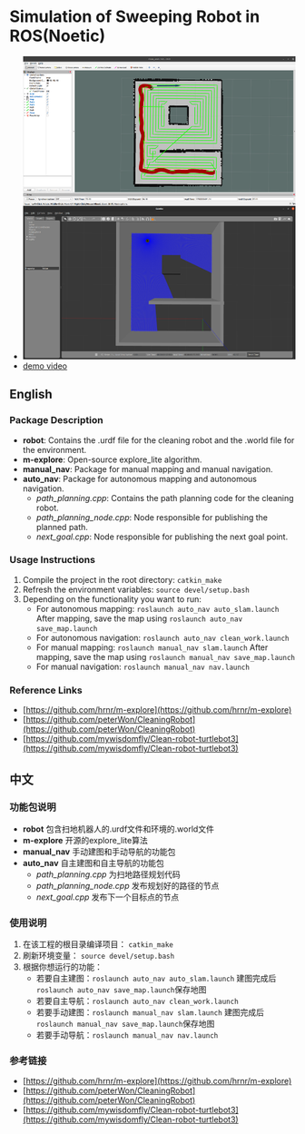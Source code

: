 # Simulation of Sweeping Robot in ROS(Noetic)
- ![cover](./img/cover.png)
- [demo video](https://www.bilibili.com/video/BV1Fe41117gR/?share_source=copy_web&vd_source=e67cc43f2e8443b722a5f50ef79db03e)

## English
### Package Description
- **robot**: Contains the .urdf file for the cleaning robot and the .world file for the environment.
- **m-explore**: Open-source explore_lite algorithm.
- **manual_nav**: Package for manual mapping and manual navigation.
- **auto_nav**: Package for autonomous mapping and autonomous navigation. 
    - *path_planning.cpp*: Contains the path planning code for the cleaning robot.
    - *path_planning_node.cpp*: Node responsible for publishing the planned path.
    - *next_goal.cpp*: Node responsible for publishing the next goal point.

### Usage Instructions
1. Compile the project in the root directory: ``catkin_make``
2. Refresh the environment variables: ``source devel/setup.bash``
3. Depending on the functionality you want to run: 
    - For autonomous mapping: ``roslaunch auto_nav auto_slam.launch`` After mapping, save the map using ``roslaunch auto_nav save_map.launch``
    - For autonomous navigation: ``roslaunch auto_nav clean_work.launch``
    - For manual mapping: ``roslaunch manual_nav slam.launch`` After mapping, save the map using ``roslaunch manual_nav save_map.launch``
    - For manual navigation: ``roslaunch manual_nav nav.launch``

### Reference Links
- [https://github.com/hrnr/m-explore](https://github.com/hrnr/m-explore)
- [https://github.com/peterWon/CleaningRobot](https://github.com/peterWon/CleaningRobot)
- [https://github.com/mywisdomfly/Clean-robot-turtlebot3](https://github.com/mywisdomfly/Clean-robot-turtlebot3)



## 中文
### 功能包说明
- **robot** 包含扫地机器人的.urdf文件和环境的.world文件
- **m-explore** 开源的explore_lite算法
- **manual_nav** 手动建图和手动导航的功能包
- **auto_nav** 自主建图和自主导航的功能包
    - *path_planning.cpp* 为扫地路径规划代码
    - *path_planning_node.cpp* 发布规划好的路径的节点
    - *next_goal.cpp* 发布下一个目标点的节点

### 使用说明
1. 在该工程的根目录编译项目： ``catkin_make``
2. 刷新环境变量： ``source devel/setup.bash``
3. 根据你想运行的功能：
    - 若要自主建图：``roslaunch auto_nav auto_slam.launch`` 建图完成后``roslaunch auto_nav save_map.launch``保存地图
    - 若要自主导航：``roslaunch auto_nav clean_work.launch``
    - 若要手动建图：``roslaunch manual_nav slam.launch`` 建图完成后``roslaunch manual_nav save_map.launch``保存地图
    - 若要手动导航：``roslaunch manual_nav nav.launch``

### 参考链接
- [https://github.com/hrnr/m-explore](https://github.com/hrnr/m-explore)
- [https://github.com/peterWon/CleaningRobot](https://github.com/peterWon/CleaningRobot)
- [https://github.com/mywisdomfly/Clean-robot-turtlebot3](https://github.com/mywisdomfly/Clean-robot-turtlebot3)
